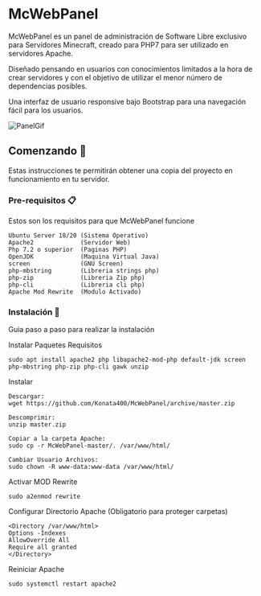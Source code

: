 # McWebPanel
McWebPanel es un panel de administración de Software Libre exclusivo para Servidores Minecraft, creado para PHP7 para ser utilizado en servidores Apache.

Diseñado pensando en usuarios con conocimientos limitados a la hora de crear servidores y con el objetivo de utilizar el menor número de dependencias posibles.

Una interfaz de usuario responsive bajo Bootstrap para una navegación fácil para los usuarios.

![PanelGif](https://user-images.githubusercontent.com/34619567/93478584-1ec69800-f8fc-11ea-9319-51a590a30313.gif)

## Comenzando 🚀

Estas instrucciones te permitirán obtener una copia del proyecto en funcionamiento en tu servidor.



### Pre-requisitos 📋

Estos son los requisitos para que McWebPanel funcione

```
Ubuntu Server 18/20 (Sistema Operativo)
Apache2             (Servidor Web)
Php 7.2 o superior  (Paginas PHP)
OpenJDK             (Maquina Virtual Java)
screen              (GNU Screen)
php-mbstring        (Libreria strings php)
php-zip             (Libreria Zip php)
php-cli             (Libreria cli php)
Apache Mod Rewrite  (Modulo Activado)
```

### Instalación 🔧

Guia paso a paso para realizar la instalación

Instalar Paquetes Requisitos

```
sudo apt install apache2 php libapache2-mod-php default-jdk screen php-mbstring php-zip php-cli gawk unzip 
```

Instalar

```
Descargar:
wget https://github.com/Konata400/McWebPanel/archive/master.zip

Descomprimir:
unzip master.zip

Copiar a la carpeta Apache:
sudo cp -r McWebPanel-master/. /var/www/html/

Cambiar Usuario Archivos:
sudo chown -R www-data:www-data /var/www/html/
```

Activar MOD Rewrite

```
sudo a2enmod rewrite
```

Configurar Directorio Apache (Obligatorio para proteger carpetas)


```
<Directory /var/www/html>
Options -Indexes
AllowOverride All
Require all granted
</Directory>
```

Reiniciar Apache

```
sudo systemctl restart apache2
```
